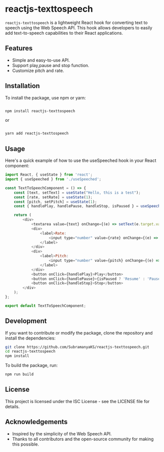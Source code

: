# reactjs-texttospeech

`reactjs-texttospeech` is a lightweight React hook for converting text to speech using the Web Speech API. This hook allows developers to easily add text-to-speech capabilities to their React applications.

## Features

- Simple and easy-to-use API.
- Support play,pause and stop function.
- Customize pitch and rate.

## Installation

To install the package, use npm or yarn:

```bash

npm install reactjs-texttospeech

```
or
```bash

yarn add reactjs-texttospeech
```

## Usage

Here's a quick example of how to use the useSpeeched hook in your React component:

```js
import React, { useState } from 'react';
import { useSpeeched } from './useSpeeched';

const TextToSpeechComponent = () => {
    const [text, setText] = useState("Hello, this is a test");
    const [rate, setRate] = useState(1);
    const [pitch, setPitch] = useState(1);
    const { handlePlay, handlePause, handleStop, isPaused } = useSpeeched(text, rate, pitch);

    return (
        <div>
            <textarea value={text} onChange={(e) => setText(e.target.value)} />
            <div>
                <label>Rate:
                    <input type="number" value={rate} onChange={(e) => setRate(Number(e.target.value))} min="0.1" max="2" step="0.1" />
                </label>
            </div>
            <div>
                <label>Pitch:
                    <input type="number" value={pitch} onChange={(e) => setPitch(Number(e.target.value))} min="0" max="2" step="0.1" />
                </label>
            </div>
            <button onClick={handlePlay}>Play</button>
            <button onClick={handlePause}>{isPaused ? 'Resume' : 'Pause'}</button>
            <button onClick={handleStop}>Stop</button>
        </div>
    );
};

export default TextToSpeechComponent;
```


## Development
If you want to contribute or modify the package, clone the repository and install the dependencies:

```bash
git clone https://github.com/SubramanyaKS/reactjs-texttospeech.git
cd reactjs-texttospeech
npm install
```

To build the package, run:

```bash
npm run build
```

## License
This project is licensed under the ISC License - see the LICENSE file for details.

## Acknowledgements
* Inspired by the simplicity of the Web Speech API.
* Thanks to all contributors and the open-source community for making this possible.

